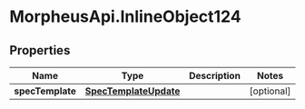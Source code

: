 # MorpheusApi.InlineObject124

## Properties

Name | Type | Description | Notes
------------ | ------------- | ------------- | -------------
**specTemplate** | [**SpecTemplateUpdate**](SpecTemplateUpdate.md) |  | [optional] 


